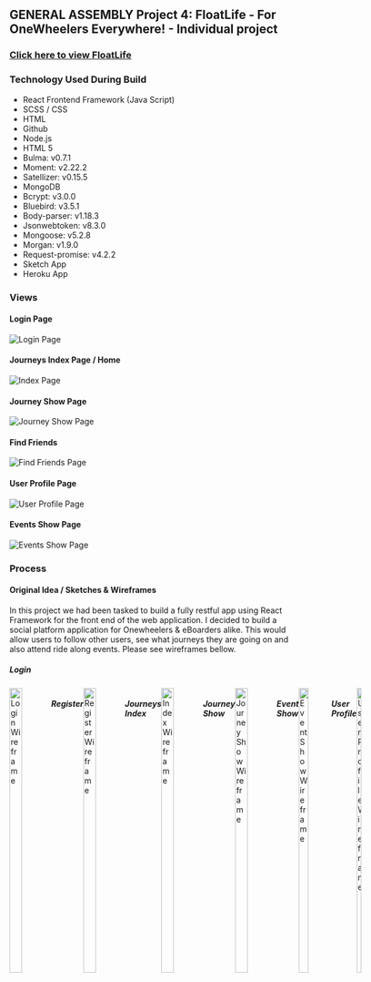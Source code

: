 ## GENERAL ASSEMBLY Project 4: FloatLife - For OneWheelers Everywhere! - Individual project

### [Click here to view FloatLife](https://floatlife.herokuapp.com/login)

### Technology Used During Build
* React Frontend Framework (Java Script)
* SCSS / CSS
* HTML
* Github
* Node.js
* HTML 5
* Bulma: v0.7.1
* Moment: v2.22.2
* Satellizer: v0.15.5
* MongoDB
* Bcrypt: v3.0.0
* Bluebird: v3.5.1
* Body-parser: v1.18.3
* Jsonwebtoken: v8.3.0
* Mongoose: v5.2.8
* Morgan: v1.9.0
* Request-promise: v4.2.2
* Sketch App
* Heroku App

### Views
#### Login Page
![Login Page](https://i.imgur.com/Zlrlemx.png)
#### Journeys Index Page / Home
![Index Page](https://i.imgur.com/adNfeHr.png)
#### Journey Show Page
![Journey Show Page](https://i.imgur.com/YPrbQho.png)
#### Find Friends
![Find Friends Page](https://i.imgur.com/Ii9nAXE.png)
#### User Profile Page
![User Profile Page](https://i.imgur.com/dUdPpsk.png)
#### Events Show Page
![Events Show Page](https://i.imgur.com/Dun0I9U.png)

### Process

#### Original Idea / Sketches & Wireframes
In this project we had been tasked to build a fully restful app using React Framework for the front end of the web application. I decided to build a social platform application for Onewheelers & eBoarders alike. This would allow users to follow other users, see what journeys they are going on and also attend ride along events. Please see wireframes bellow.

##### Login
<div style="display: flex"><img height="500px" width="30%" alt="Login Wireframe" src="https://i.imgur.com/yDt9kzM.png" />

##### Register
<div style="display: flex"><img height="500px" width="30%" alt="Register Wireframe" src="https://i.imgur.com/d4HzyyY.png" />

##### Journeys Index
<div style="display: flex"><img height="500px" width="30%" alt="Index Wireframe" src="https://i.imgur.com/mOf7i0e.png" />

##### Journey Show
<div style="display: flex"><img height="500px" width="30%" alt="Journey Show Wireframe" src="https://i.imgur.com/MauBc0C.png" />

##### Event Show
<div style="display: flex"><img height="500px" width="30%" alt="Event Show Wireframe" src="https://i.imgur.com/QttvHXF.png" />

##### User Profile
<div style="display: flex"><img height="500px" width="30%" alt="User Profile Wireframe" src="https://i.imgur.com/Ax0te8J.png" />
